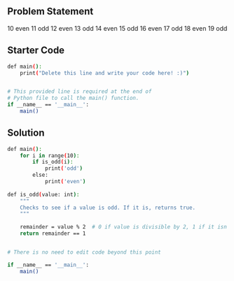 ## Problem Statement

10 even
11 odd
12 even
13 odd
14 even
15 odd
16 even
17 odd
18 even
19 odd

## Starter Code

```bash
def main():
    print("Delete this line and write your code here! :)")


# This provided line is required at the end of
# Python file to call the main() function.
if __name__ == '__main__':
    main()
```

## Solution
```bash
def main():
    for i in range(10):
        if is_odd(i):
            print('odd')
        else:
            print('even')
            
def is_odd(value: int):
    """
    Checks to see if a value is odd. If it is, returns true.
    """
    
    remainder = value % 2  # 0 if value is divisible by 2, 1 if it isn't
    return remainder == 1


# There is no need to edit code beyond this point

if __name__ == '__main__':
    main()
```